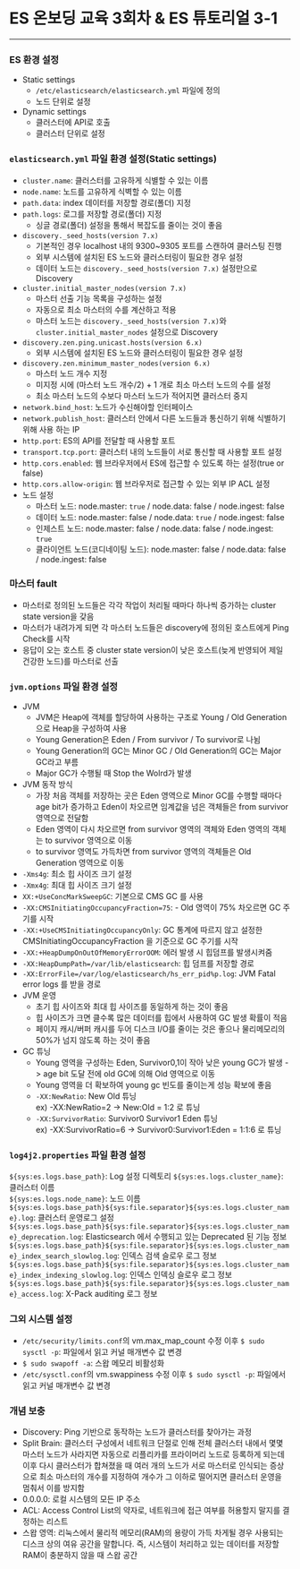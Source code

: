 # ES 온보딩 교육 3회차 & ES 튜토리얼 3-1

<hr>

### ES 환경 설정
* Static settings
  * `/etc/elasticsearch/elasticsearch.yml` 파일에 정의
  * 노드 단위로 설정
* Dynamic settings
  * 클러스터에 API로 호출
  * 클러스터 단위로 설정

### `elasticsearch.yml` 파일 환경 설정(Static settings)
* `cluster.name`: 클러스터를 고유하게 식별할 수 있는 이름
* `node.name`: 노드를 고유하게 식벽할 수 있는 이름
* `path.data`: index 데이터를 저장할 경로(폴더) 지정
* `path.logs`: 로그를 저장할 경로(폴더) 지정
  * 싱글 경로(폴더) 설정을 통해서 복잡도를 줄이는 것이 좋음
* `discovery._seed_hosts(version 7.x)`
  * 기본적인 경우 localhost 내의 9300~9305 포트를 스캔하여 클러스팅 진행
  * 외부 시스템에 설치된 ES 노드와 클러스터링이 필요한 경우 설정
  * 데이터 노드는 `discovery._seed_hosts(version 7.x)` 설정만으로 Discovery
* `cluster.initial_master_nodes(version 7.x)`
  * 마스터 선출 기능 목록을 구성하는 설정
  * 자동으로 최소 마스터의 수를 계산하고 적용
  * 마스터 노드는 `discovery._seed_hosts(version 7.x)`와 `cluster.initial_master_nodes` 설정으로 Discovery
* `discovery.zen.ping.unicast.hosts(version 6.x)`
  * 외부 시스템에 설치된 ES 노드와 클러스터링이 필요한 경우 설정
* `discovery.zen.minimum_master_nodes(version 6.x)`
  * 마스터 노드 개수 지정
  * 미지정 시에 (마스터 노드 개수/2) + 1 개로 최소 마스터 노드의 수를 설정
  * 최소 마스터 노드의 수보다 마스터 노드가 적어지면 클러스터 중지
* `network.bind_host`: 노드가 수신해야할 인터페이스
* `network.publish_host`: 클러스터 안에서 다른 노드들과 통신하기 위해 식별하기 위해 사용 하는 IP
* `http.port`: ES의 API를 전달할 때 사용할 포트
* `transport.tcp.port`: 클러스터 내의 노드들이 서로 통신할 때 사용할 포트 설정
* `http.cors.enabled`: 웹 브라우저에서 ES에 접근할 수 있도록 하는 설정(true or false)
* `http.cors.allow-origin`: 웹 브라우저로 접근할 수 있는 외부 IP ACL 설정
* 노드 설정
  * 마스터 노드: node.master: `true` / node.data: false / node.ingest: false
  * 데이터 노드: node.master: false / node.data: `true` / node.ingest: false
  * 인제스트 노드: node.master: false / node.data: false / node.ingest: `true`
  * 클라이언트 노드(코디네이팅 노드): node.master: false / node.data: false / node.ingest: false


### 마스터 fault
* 마스터로 정의된 노드들은 각각 작업이 처리될 때마다 하나씩 증가하는 cluster state version을 갖음
* 마스터가 내려가게 되면 각 마스터 노드들은 discovery에 정의된 호스트에게 Ping Check를 시작
* 응답이 오는 호스트 중 cluster state version이 낮은 호스트(늦게 반영되어 제일 건강한 노드)를 마스터로 선출

### `jvm.options` 파일 환경 설정
* JVM
  * JVM은 Heap에 객체를 할당하여 사용하는 구조로 Young / Old Generation으로 Heap을 구성하여 사용
  * Young Generation은 Eden / From survivor / To survivor로 나뉨
  * Young Generation의 GC는 Minor GC / Old Generation의 GC는 Major GC라고 부름
  * Major GC가 수행될 때 Stop the Wolrd가 발생
* JVM 동작 방식
  * 가장 처음 객체를 저장하는 곳은 Eden 영역으로 Minor GC를 수행할 때마다 age bit가 증가하고 Eden이 차오르면 임계값을 넘은 객체들은 from survivor 영역으로 전달함
  * Eden 영역이 다시 차오르면 from survivor 영역의 객체와 Eden 영역의 객체는 to survivor 영역으로 이동
  * to survivor 영역도 가득차면 from survivor 영역의 객체들은 Old Generation 영역으로 이동
* `-Xms4g`: 최소 힙 사이즈 크기 설정
* `-Xmx4g`: 최대 힙 사이즈 크기 설정
* `XX:+UseConcMarkSweepGC`: 기본으로 CMS GC 를 사용
* `-XX:CMSInitiatingOccupancyFraction=75`: - Old 영역이 75% 차오르면 GC 주기를 시작
* `-XX:+UseCMSInitiatingOccupancyOnly`: GC 통계에 따르지 않고 설정한 CMSInitiatingOccupancyFraction 을 기준으로 GC 주기를 시작
* `-XX:+HeapDumpOnOutOfMemoryErrorOOM`: 에러 발생 시 힙덤프를 발생시켜줌 
* `-XX:HeapDumpPath=/var/lib/elasticsearch`: 힙 덤프를 저장할 경로
* `-XX:ErrorFile=/var/log/elasticsearch/hs_err_pid%p.log`: JVM Fatal error logs 를 받을 경로
* JVM 운영
  * 초기 힙 사이즈와 최대 힙 사이즈를 동일하게 하는 것이 좋음
  * 힙 사이즈가 크면 클수록 많은 데이터를 힙에서 사용하여 GC 발생 확률이 적음
  * 페이지 캐시/버퍼 캐시를 두어 디스크 I/O를 줄이는 것은 좋으나 물리메모리의 50%가 넘지 않도록 하는 것이 좋음
* GC 튜닝
  * Young 영역을 구성하는 Eden, Survivor0,1이 작아 낮은 young GC가 발생 -> age bit 도달 전에 old GC에 의해 Old 영역으로 이동 
  * Young 영역을 더 확보하여 young gc 빈도를 줄이는게 성능 확보에 좋음
  * `-XX:NewRatio`: New Old 튜닝  
  ex) -XX:NewRatio=2 -> New:Old = 1:2 로 튜닝  
  * `-XX:SurvivorRatio`: Survivor0 Survivor1 Eden 튜닝  
  ex) -XX:SurvivorRatio=6 -> Survivor0:Survivor1:Eden = 1:1:6 로 튜닝

### `log4j2.properties` 파일 환경 설정
`${sys:es.logs.base_path}`: Log 설정 디렉토리
`${sys:es.logs.cluster_name}`: 클러스터 이름  
`${sys:es.logs.node_name}`: 노드 이름
`${sys:es.logs.base_path}${sys:file.separator}${sys:es.logs.cluster_name}.log`: 클러스터 운영로그 설정  
`${sys:es.logs.base_path}${sys:file.separator}${sys:es.logs.cluster_name}_deprecation.log`: Elasticsearch 에서 수행되고 있는 Deprecated 된 기능 정보  
`${sys:es.logs.base_path}${sys:file.separator}${sys:es.logs.cluster_name}_index_search_slowlog.log`: 인덱스 검색 슬로우 로그 정보  
`${sys:es.logs.base_path}${sys:file.separator}${sys:es.logs.cluster_name}_index_indexing_slowlog.log`: 인덱스 인덱싱 슬로우 로그 정보  
`${sys:es.logs.base_path}${sys:file.separator}${sys:es.logs.cluster_name}_access.log`: X-Pack auditing 로그 정보  

### 그외 시스템 설정
* `/etc/security/limits.conf`의 vm.max_map_count 수정 이후 `$ sudo sysctl -p`: 파일에서 읽고 커널 매개변수 값 변경
*  `$ sudo swapoff -a`: 스왑 메모리 비활성화
* `/etc/sysctl.conf`의 vm.swappiness 수정 이후 `$ sudo sysctl -p`: 파일에서 읽고 커널 매개변수 값 변경


### 개념 보충
* Discovery: Ping 기반으로 동작하는 노드가 클러스터를 찾아가는 과정
* Split Brain: 클러스터 구성에서 네트워크 단절로 인해 전체 클러스터 내에서 몇몇 마스터 노드가 사라지면 자동으로 리플리카를 프라이머리 노드로 등록하게 되는데 이후 다시 클러스터가 합쳐졌을 때 여러 개의 노드가 서로 마스터로 인식되는 증상으로 최소 마스터의 개수를 지정하여 개수가 그 이하로 떨어지면 클러스터 운영을 멈춰서 이를 방지함
* 0.0.0.0: 로컬 시스템의 모든 IP 주소
* ACL: Access Control List의 약자로, 네트워크에 접근 여부를 허용할지 말지를 결정하는 리스트
* 스왑 영역: 리눅스에서 물리적 메모리(RAM)의 용량이 가득 차게될 경우 사용되는 디스크 상의 여유 공간을 말합니다. 즉, 시스템이 처리하고 있는 데이터를 저장할 RAM이 충분하지 않을 때 스왑 공간